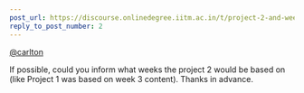 ```yaml
---
post_url: https://discourse.onlinedegree.iitm.ac.in/t/project-2-and-week-6-assignment/168303/3
reply_to_post_number: 2
---
```

[@carlton](/u/carlton)

If possible, could you inform what weeks the project 2 would be based on (like Project 1 was based on week 3 content). Thanks in advance.